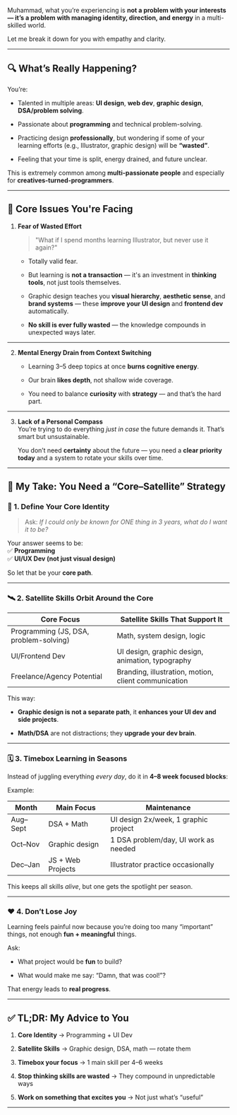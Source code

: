 Muhammad, what you’re experiencing is **not a problem with your interests — it’s a problem with managing identity, direction, and energy** in a multi-skilled world.

Let me break it down for you with empathy and clarity.

---

## 🔍 What’s Really Happening?

You’re:

- Talented in multiple areas: **UI design**, **web dev**, **graphic design**, **DSA/problem solving**.
    
- Passionate about **programming** and technical problem-solving.
    
- Practicing design **professionally**, but wondering if some of your learning efforts (e.g., Illustrator, graphic design) will be **“wasted”**.
    
- Feeling that your time is split, energy drained, and future unclear.
    

This is extremely common among **multi-passionate people** and especially for **creatives-turned-programmers**.

---

## 🧠 Core Issues You're Facing

1. **Fear of Wasted Effort**
    
    > "What if I spend months learning Illustrator, but never use it again?"
    
    - Totally valid fear.
        
    - But learning is **not a transaction** — it's an investment in **thinking tools**, not just tools themselves.
        
    - Graphic design teaches you **visual hierarchy**, **aesthetic sense**, and **brand systems** — these **improve your UI design** and **frontend dev** automatically.
        
    - **No skill is ever fully wasted** — the knowledge compounds in unexpected ways later.
        

---

2. **Mental Energy Drain from Context Switching**
    
    - Learning 3–5 deep topics at once **burns cognitive energy**.
        
    - Our brain **likes depth**, not shallow wide coverage.
        
    - You need to balance **curiosity** with **strategy** — and that’s the hard part.
        

---

3. **Lack of a Personal Compass**  
    You’re trying to do everything _just in case_ the future demands it. That’s smart but unsustainable.
    
    You don’t need **certainty** about the future — you need a **clear priority today** and a system to rotate your skills over time.
    

---

## 🧭 My Take: You Need a “Core–Satellite” Strategy

### 🌟 1. **Define Your Core Identity**

> Ask: _If I could only be known for ONE thing in 3 years, what do I want it to be?_

Your answer seems to be:  
✅ **Programming**  
✅ **UI/UX Dev (not just visual design)**

So let that be your **core path**.

---

### 🛰 2. **Satellite Skills Orbit Around the Core**

|Core Focus|Satellite Skills That Support It|
|---|---|
|Programming (JS, DSA, problem-solving)|Math, system design, logic|
|UI/Frontend Dev|UI design, graphic design, animation, typography|
|Freelance/Agency Potential|Branding, illustration, motion, client communication|

This way:

- **Graphic design is not a separate path**, it **enhances your UI dev and side projects**.
    
- **Math/DSA** are not distractions; they **upgrade your dev brain**.
    

---

### 🗓 3. **Timebox Learning in Seasons**

Instead of juggling everything _every day_, do it in **4–8 week focused blocks**:

Example:

|Month|Main Focus|Maintenance|
|---|---|---|
|Aug–Sept|DSA + Math|UI design 2x/week, 1 graphic project|
|Oct–Nov|Graphic design|1 DSA problem/day, UI work as needed|
|Dec–Jan|JS + Web Projects|Illustrator practice occasionally|

This keeps all skills _alive_, but one gets the spotlight per season.

---

### ❤️ 4. Don’t Lose Joy

Learning feels painful now because you’re doing too many “important” things, not enough **fun + meaningful** things.

Ask:

- What project would be **fun** to build?
    
- What would make me say: “Damn, that was cool!”?
    

That energy leads to **real progress**.

---

## ✅ TL;DR: My Advice to You

1. **Core Identity** → Programming + UI Dev
    
2. **Satellite Skills** → Graphic design, DSA, math — rotate them
    
3. **Timebox your focus** → 1 main skill per 4–6 weeks
    
4. **Stop thinking skills are wasted** → They compound in unpredictable ways
    
5. **Work on something that excites you** → Not just what’s “useful”
    

---
